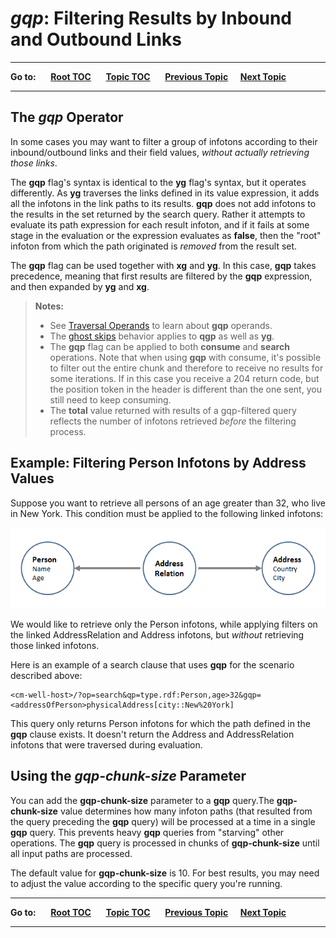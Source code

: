 # *gqp*: Filtering Results by Inbound and Outbound Links #

----

**Go to:** &nbsp;&nbsp;&nbsp;&nbsp; [**Root TOC**](CM-Well.RootTOC.TOC.md) &nbsp;&nbsp;&nbsp;&nbsp; [**Topic TOC**](API.Traversal.TOC.md) &nbsp;&nbsp;&nbsp;&nbsp; [**Previous Topic**](API.Traversal.yg.md)&nbsp;&nbsp;&nbsp;&nbsp; [**Next Topic**](API.Traversal.Operands.md)  

----

## The *gqp* Operator ##

In some cases you may want to filter a group of infotons according to their inbound/outbound links and their field values, *without actually retrieving those links*.

The **gqp** flag's syntax is identical to the **yg** flag's syntax, but it operates differently. As **yg** traverses the links defined in its value expression, it adds all the infotons in the link paths to its results. **gqp** does not add infotons to the results in the set returned by the search query. Rather it attempts to evaluate its path expression for each result infoton, and if it fails at some stage in the evaluation or the expression evaluates as **false**, then the "root" infoton from which the path originated is *removed* from the result set.

The **gqp** flag can be used together with **xg** and **yg**. In this case, **gqp** takes precedence, meaning that first results are filtered by the **gqp** expression, and then expanded by **yg** and **xg**.

>**Notes:** 
>* See [Traversal Operands](API.Traversal.Operands.md) to learn about **gqp** operands.
>* The [ghost skips](API.Traversal.yg.md#hdrGhostSkips) behavior applies to **qgp** as well as **yg**.
>* The **gqp** flag can be applied to both **consume** and **search** operations. Note that when using **gqp** with consume, it's possible to filter out the entire chunk and therefore to receive no results for some iterations. If in this case you receive a 204 return code, but the position token in the header is different than the one sent, you still need to keep consuming.
>* The **total** value returned with results of a gqp-filtered query reflects the number of infotons retrieved *before* the filtering process.


## Example: Filtering Person Infotons by Address Values ##

Suppose you want to retrieve all persons of an age greater than 32, who live in New York. This condition must be applied to the following linked infotons:

<img src="./_Images/gqp-example-relation.png">

We would like to retrieve only the Person infotons, while applying filters on the linked AddressRelation and Address infotons, but *without* retrieving those linked infotons.

 Here is an example of a search clause that uses **gqp** for the scenario described above:

    <cm-well-host>/?op=search&qp=type.rdf:Person,age>32&gqp=<addressOfPerson>physicalAddress[city::New%20York]

This query only returns Person infotons for which the path defined in the **gqp** clause exists. It doesn't return the Address and AddressRelation infotons that were traversed during evaluation.

## Using the *gqp-chunk-size* Parameter ##

You can add the **gqp-chunk-size** parameter to a  **gqp** query.The **gqp-chunk-size** value determines how many infoton paths (that resulted from the query preceding the **gqp** query) will be processed at a time in a single **gqp** query. This prevents heavy **gqp** queries from "starving" other operations. 
The **gqp** query is processed in chunks of **gqp-chunk-size** until all input paths are processed.

The default value for **gqp-chunk-size** is 10. For best results, you may need to adjust the value according to the specific query you're running.


----

**Go to:** &nbsp;&nbsp;&nbsp;&nbsp; [**Root TOC**](CM-Well.RootTOC.TOC.md) &nbsp;&nbsp;&nbsp;&nbsp; [**Topic TOC**](API.Traversal.TOC.md) &nbsp;&nbsp;&nbsp;&nbsp; [**Previous Topic**](API.Traversal.yg.md)&nbsp;&nbsp;&nbsp;&nbsp; [**Next Topic**](API.Traversal.Operands.md)  

----
